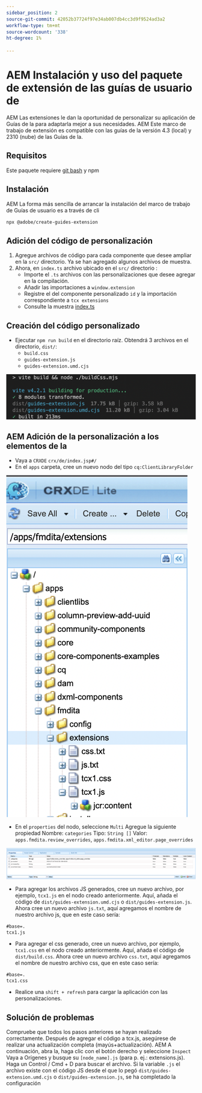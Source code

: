 ```yaml
---
sidebar_position: 2
source-git-commit: 42052b37724f97e34ab007db4cc3d9f9524ad3a2
workflow-type: tm+mt
source-wordcount: '338'
ht-degree: 1%

---
```



# AEM Instalación y uso del paquete de extensión de las guías de usuario de

AEM Las extensiones le dan la oportunidad de personalizar su aplicación de Guías de la para adaptarla mejor a sus necesidades. AEM Este marco de trabajo de extensión es compatible con las guías de la versión 4.3 (local) y 2310 (nube) de las Guías de la.

## Requisitos 

Este paquete requiere [git bash](https://github.com/git-guides/install-git) y npm

## Instalación

AEM La forma más sencilla de arrancar la instalación del marco de trabajo de Guías de usuario es a través de cli

```bash
npx @adobe/create-guides-extension
```

## Adición del código de personalización

1. Agregue archivos de código para cada componente que desee ampliar en la `src/` directorio. Ya se han agregado algunos archivos de muestra.
2. Ahora, en `index.ts` archivo ubicado en el `src/` directorio :
   - Importe el `.ts` archivos con las personalizaciones que desee agregar en la compilación.
   - Añadir las importaciones a `window.extension`
   - Registre el del componente personalizado `id` y la importación correspondiente a `tcx extensions`
   - Consulte la muestra [index.ts](../../../src/index.ts)

## Creación del código personalizado

- Ejecutar `npm run build` en el directorio raíz. Obtendrá 3 archivos en el directorio, `dist/`:
   - `build.css`
   - `guides-extension.js`
   - `guides-extension.umd.cjs`

![Generar salida](./../imgs/build_output.png)

## AEM Adición de la personalización a los elementos de la

- Vaya a `CRXDE` `crx/de/index.jsp#/`
- En el `apps` carpeta, cree un nuevo nodo del tipo `cq:ClientLibraryFolder`

![Estructura de carpetas](./../imgs/crxde_folder_structure.png)

- En el `properties` del nodo, seleccione `Multi` Agregue la siguiente propiedad Nombre: `categories`
Tipo: `String []`
Valor: `apps.fmdita.review_overrides`, `apps.fmdita.xml_editor.page_overrides`

![Propiedades de carpeta](./../imgs/crxde_folder_properties.png)

- Para agregar los archivos JS generados, cree un nuevo archivo, por ejemplo, `tcx1.js` en el nodo creado anteriormente. Aquí, añada el código de `dist/guides-extension.umd.cjs` o `dist/guides-extension.js`. Ahora cree un nuevo archivo `js.txt`, aquí agregamos el nombre de nuestro archivo js, que en este caso sería:

```t
#base=.
tcx1.js
```

- Para agregar el css generado, cree un nuevo archivo, por ejemplo, `tcx1.css` en el nodo creado anteriormente. Aquí, añada el código de `dist/build.css`. Ahora cree un nuevo archivo `css.txt`, aquí agregamos el nombre de nuestro archivo css, que en este caso sería:

```t
#base=.
tcx1.css
```

- Realice una `shift + refresh` para cargar la aplicación con las personalizaciones.

## Solución de problemas

Compruebe que todos los pasos anteriores se hayan realizado correctamente.
Después de agregar el código a tcx.js, asegúrese de realizar una actualización completa (mayús+actualización).
AEM A continuación, abra la, haga clic con el botón derecho y seleccione `Inspect`
Vaya a Orígenes y busque su `[node_name].js` (para p. ej.: extensions.js). Haga un Control / Cmd + D para buscar el archivo. Si la variable `.js` el archivo existe con el código JS desde el que lo pegó `dist/guides-extension.umd.cjs` o `dist/guides-extension.js`, se ha completado la configuración
